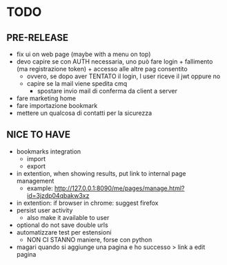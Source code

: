 # TODO

## PRE-RELEASE
- fix ui on web page (maybe with a menu on top)
- devo capire se con AUTH necessaria, uno può fare login + fallimento (ma registrazione token) + accesso alle altre pag consentito
    - ovvero, se dopo aver TENTATO il login, l user riceve il jwt oppure no
    - capire se la mail viene spedita cmq
        - spostare invio mail di conferma da client a server
- fare marketing home
- fare importazione bookmark
- mettere un qualcosa di contatti per la sicurezza

## NICE TO HAVE
- bookmarks integration
    - import
    - export
- in extention, when showing results, put link to internal page management
    - example: http://127.0.0.1:8090/me/pages/manage.html?id=3jzdp04qbakw3xz
- in extention: if browser in chrome: suggest firefox
- persist user activity
    - also make it available to user
- optional do not save double urls
- automatizzare test per estensioni
    - NON CI STANNO maniere, forse con python
- magari quando si aggiunge una pagina e ho successo > link a edit pagina 


